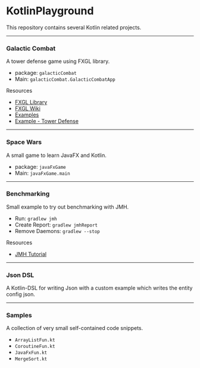 # KotlinPlayground

This repository contains several Kotlin related projects.

___
### Galactic Combat

A tower defense game using FXGL library.
- package: `galacticCombat`
- Main: `galacticCombat.GalacticCombatApp`

Resources
- [FXGL Library](https://github.com/AlmasB/FXGL)
- [FXGL Wiki](https://github.com/AlmasB/FXGL/wiki/FXGL-11)
- [Examples](https://github.com/AlmasB/FXGLGames)
- [Example - Tower Defense](https://github.com/AlmasB/FXGLGames/tree/master/TowerDefense)

___
### Space Wars

A small game to learn JavaFX and Kotlin.
- package: `javaFxGame`
- Main: `javaFxGame.main`

___
### Benchmarking

Small example to try out benchmarking with JMH.
- Run: `gradlew jmh`
- Create Report: `gradlew jmhReport`
- Remove Daemons: `gradlew --stop`

Resources
- [JMH Tutorial](http://tutorials.jenkov.com/java-performance/jmh.html)

___
### Json DSL

A Kotlin-DSL for writing Json with a custom example which writes the entity config json.

___
### Samples

A collection of very small self-contained code snippets.

- `ArrayListFun.kt`
- `CoroutineFun.kt`
- `JavaFxFun.kt`
- `MergeSort.kt`